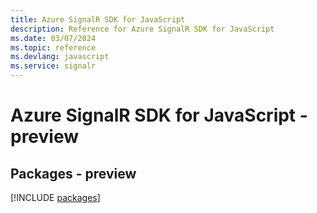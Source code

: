 ```yaml
---
title: Azure SignalR SDK for JavaScript
description: Reference for Azure SignalR SDK for JavaScript
ms.date: 03/07/2024
ms.topic: reference
ms.devlang: javascript
ms.service: signalr
---
```

# Azure SignalR SDK for JavaScript - preview
## Packages - preview
[!INCLUDE [packages](signalr-index.md)]
